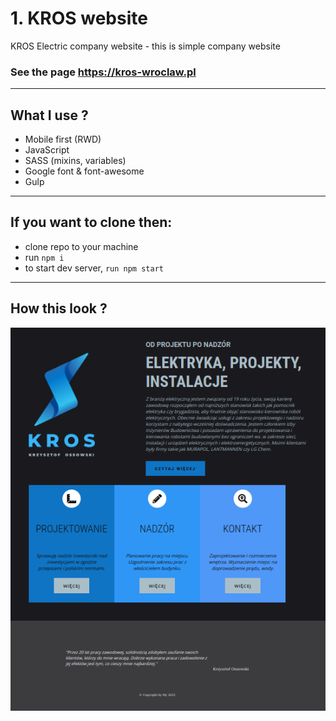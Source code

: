 # 1. KROS website

KROS Electric company website - this is simple company website

### See the page https://kros-wroclaw.pl

---

## What I use ?

- Mobile first (RWD)
- JavaScript
- SASS (mixins, variables)
- Google font & font-awesome
- Gulp

---

## If you want to clone then:

- clone repo to your machine
- run `npm i`
- to start dev server, `run npm start`

---

## How this look ?

![IMG](./assets/kros.png)
